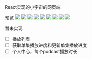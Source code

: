 React实现的小宇宙的网页端

预览
![](/images/x1.jpg)
![](/images/x2.jpg)
![](/images/x3.jpg)
![](/images/x4.jpg)
![](/images/x5.jpg)
![](/images/x6.jpg)
![](/images/x7.jpg)
![](/images/x8.jpg)
![](/images/x9.jpg)

暂未实现
- [ ] 播放列表
- [ ] 获取单集播放进度和更新单集播放进度
- [ ] 个人中心，每个podcast播放时长
